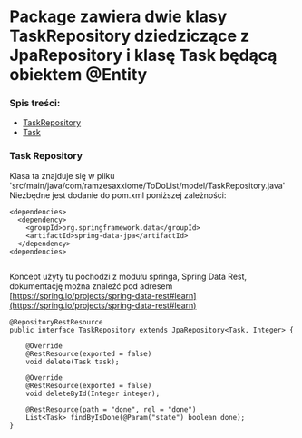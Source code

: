 # Package zawiera dwie klasy TaskRepository dziedziczące z JpaRepository i klasę Task będącą obiektem @Entity
### Spis treści:
- [TaskRepository](#task-repository)
- [Task](#task)

### Task Repository

Klasa ta znajduje się w pliku 'src/main/java/com/ramzesaxxiome/ToDoList/model/TaskRepository.java'
Niezbędne jest dodanie do pom.xml poniższej zależności:

```
<dependencies>
  <dependency>
    <groupId>org.springframework.data</groupId>
    <artifactId>spring-data-jpa</artifactId>
  </dependency>
<dependencies>
  
```
Koncept użyty tu pochodzi z modułu springa, Spring Data Rest,
dokumentację można znaleźć pod adresem [https://spring.io/projects/spring-data-rest#learn](https://spring.io/projects/spring-data-rest#learn)
```
@RepositoryRestResource
public interface TaskRepository extends JpaRepository<Task, Integer> {

    @Override
    @RestResource(exported = false)
    void delete(Task task);

    @Override
    @RestResource(exported = false)
    void deleteById(Integer integer);

    @RestResource(path = "done", rel = "done")
    List<Task> findByIsDone(@Param("state") boolean done);
}
```

